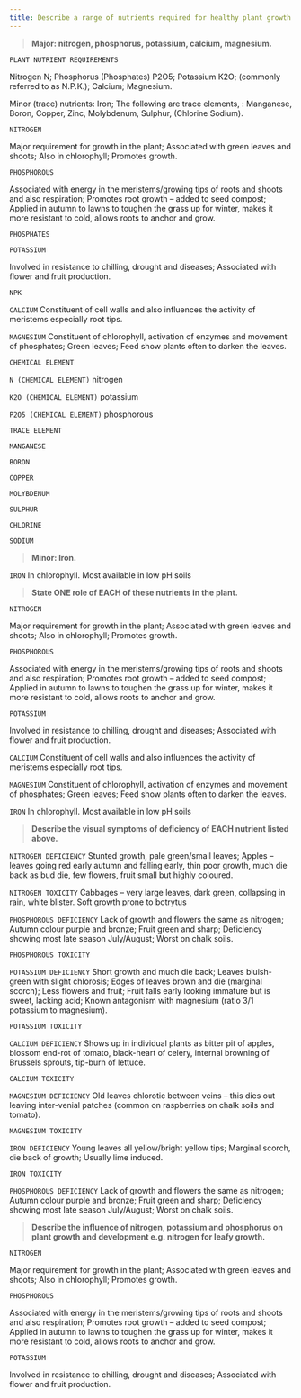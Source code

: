 ```yaml
---
title: Describe a range of nutrients required for healthy plant growth.
---
```



> **Major: nitrogen, phosphorus, potassium, calcium,
magnesium.** 


`PLANT NUTRIENT REQUIREMENTS`

Nitrogen   N;
Phosphorus (Phosphates)   P2O5;
Potassium   K2O;
(commonly referred to as N.P.K.);
Calcium;
Magnesium.

Minor (trace) nutrients:
Iron;
The following are trace elements, : Manganese, Boron, Copper, Zinc, Molybdenum, Sulphur, (Chlorine Sodium).


`NITROGEN`

Major requirement for growth in the plant;
Associated with green leaves and shoots;
Also in chlorophyll;
Promotes growth.


`PHOSPHOROUS`

Associated with energy in the meristems/growing tips of roots and shoots and also respiration;
Promotes root growth – added to seed compost;
Applied in autumn to lawns to toughen the grass up for winter, makes it more resistant to cold, allows roots to anchor and grow.


`PHOSPHATES`

`POTASSIUM`

Involved in resistance to chilling, drought and diseases;
Associated with flower and fruit production.

`NPK`

`CALCIUM`
Constituent of cell walls and also influences the activity of meristems especially root tips.


`MAGNESIUM`
Constituent of chlorophyll, activation of enzymes and movement of phosphates;
Green leaves;
Feed show plants often to darken the leaves.



`CHEMICAL ELEMENT`

`N (CHEMICAL ELEMENT)`
nitrogen


`K2O (CHEMICAL ELEMENT)`
potassium


`P2O5 (CHEMICAL ELEMENT)`
phosphorous


`TRACE ELEMENT`

`MANGANESE`

`BORON`

`COPPER`

`MOLYBDENUM`

`SULPHUR`

`CHLORINE`

`SODIUM`
> **Minor: Iron.** 


`IRON`
In chlorophyll. Most available in low pH soils

> **State ONE role of EACH of these nutrients in the
plant.** 


`NITROGEN`

Major requirement for growth in the plant;
Associated with green leaves and shoots;
Also in chlorophyll;
Promotes growth.


`PHOSPHOROUS`

Associated with energy in the meristems/growing tips of roots and shoots and also respiration;
Promotes root growth – added to seed compost;
Applied in autumn to lawns to toughen the grass up for winter, makes it more resistant to cold, allows roots to anchor and grow.


`POTASSIUM`

Involved in resistance to chilling, drought and diseases;
Associated with flower and fruit production.

`CALCIUM`
Constituent of cell walls and also influences the activity of meristems especially root tips.


`MAGNESIUM`
Constituent of chlorophyll, activation of enzymes and movement of phosphates;
Green leaves;
Feed show plants often to darken the leaves.



`IRON`
In chlorophyll. Most available in low pH soils

> **Describe the visual symptoms of deficiency of
EACH nutrient listed above.** 


`NITROGEN DEFICIENCY`
Stunted growth, pale green/small leaves;
Apples – leaves going red early autumn and falling early, thin poor growth, much die back as bud die, few flowers, fruit small but highly coloured.



`NITROGEN TOXICITY`
Cabbages – very large leaves, dark green, collapsing in rain, white blister.
Soft growth prone to botrytus



`PHOSPHOROUS DEFICIENCY`
Lack of growth and flowers the same as nitrogen;
Autumn colour purple and bronze;
Fruit green and sharp;
Deficiency showing most late season July/August; 
Worst on chalk soils. 



`PHOSPHOROUS TOXICITY`

`POTASSIUM DEFICIENCY`
Short growth and much die back;
Leaves bluish-green with slight chlorosis;
Edges of leaves brown and die (marginal scorch);
Less flowers and fruit;
Fruit falls early looking immature but is sweet, lacking acid;
Known antagonism with magnesium (ratio 3/1 potassium to magnesium). 


`POTASSIUM TOXICITY`

`CALCIUM DEFICIENCY`
Shows up in individual plants as bitter pit of apples, blossom end-rot of tomato, black-heart of celery, internal browning of Brussels sprouts, tip-burn of lettuce.


`CALCIUM TOXICITY`

`MAGNESIUM DEFICIENCY`
Old leaves chlorotic between veins – this dies out leaving inter-venial patches (common on raspberries on chalk soils and tomato). 



`MAGNESIUM TOXICITY`

`IRON DEFICIENCY`
Young leaves all yellow/bright yellow tips;
Marginal scorch, die back of growth;
Usually lime induced.


`IRON TOXICITY`

`PHOSPHOROUS DEFICIENCY`
Lack of growth and flowers the same as nitrogen;
Autumn colour purple and bronze;
Fruit green and sharp;
Deficiency showing most late season July/August; 
Worst on chalk soils. 


> **Describe the influence of nitrogen, potassium and
phosphorus on plant growth and development
e.g. nitrogen for leafy growth.** 


`NITROGEN`

Major requirement for growth in the plant;
Associated with green leaves and shoots;
Also in chlorophyll;
Promotes growth.


`PHOSPHOROUS`

Associated with energy in the meristems/growing tips of roots and shoots and also respiration;
Promotes root growth – added to seed compost;
Applied in autumn to lawns to toughen the grass up for winter, makes it more resistant to cold, allows roots to anchor and grow.


`POTASSIUM`

Involved in resistance to chilling, drought and diseases;
Associated with flower and fruit production.
